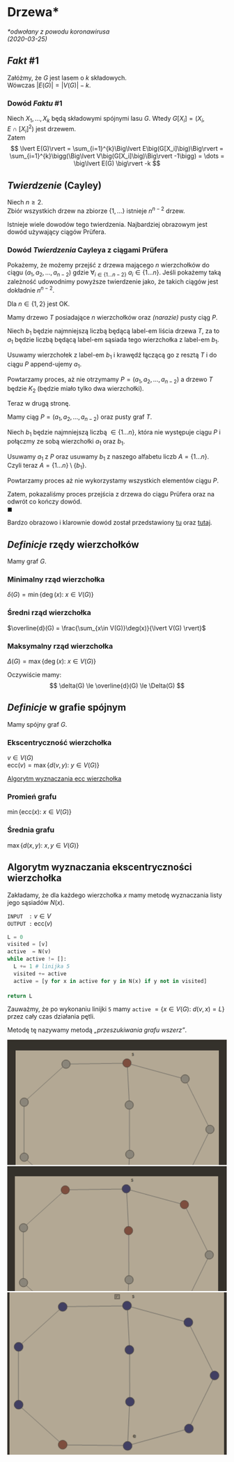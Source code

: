 # Drzewa\*
*\*odwołany z powodu koronawirusa*\
*(2020-03-25)*

## $Fakt$ #1

Załóżmy, że $G$ jest lasem o $k$ składowych.\
Wówczas $\lvert E(G)\rvert = \lvert V(G)\rvert - k$.

### Dowód $Faktu$ #1

Niech $X_1,\dots,X_k$ będą składowymi spójnymi lasu $G$. Wtedy $G[X_i] = (X_i, E~\cap~[X_i]^2)$ jest drzewem.\
Zatem
$$
\lvert E(G)\rvert = \sum_{i=1}^{k}\Big\lvert E\big(G[X_i]\big)\Big\rvert = \sum_{i=1}^{k}\bigg(\Big\lvert V\big(G[X_i]\big)\Big\rvert -1\bigg) = \dots = \big\lvert E(G) \big\rvert -k
$$

## $Twierdzenie$ (Cayley)

Niech $n \ge 2$.\
Zbiór wszystkich drzew na zbiorze $\{1,\dots\}$ istnieje $n^{n-2}$ drzew.

Istnieje wiele dowodów tego twierdzenia. Najbardziej obrazowym jest dowód używający ciągów Prüfera.

### Dowód $Twierdzenia$ Cayleya z ciągami Prüfera
Pokażemy, że możemy przejść z drzewa mającego $n$ wierzchołków do ciągu $(a_1,a_2,\dots,a_{n-2})$ gdzie $\forall_{i\in\{1\dots n-2\}}~a_i \in \{1\dots n\}$. Jeśli pokażemy taką zależność udowodnimy powyższe twierdzenie jako, że takich ciągów jest dokładnie $n^{n-2}$.

Dla $n\in \{1,2\}$ jest OK.

Mamy drzewo $T$ posiadające $n$ wierzchołków oraz *(narazie)* pusty ciąg $P$.

Niech $b_1$ będzie najmniejszą liczbą będącą label-em liścia drzewa $T$, za to $a_1$ będzie liczbą będącą label-em sąsiada tego wierzchołka z label-em $b_1$.

Usuwamy wierzchołek z label-em $b_1$ i krawędź łączącą go z resztą $T$ i do ciągu $P$ append-ujemy $a_1$.

Powtarzamy proces, aż nie otrzymamy $P = (a_1,a_2,\dots,a_{n-2})$ a drzewo $T$ będzie $K_2$ (będzie miało tylko dwa wierzchołki).

Teraz w drugą stronę.

Mamy ciąg $P = (a_1,a_2,\dots,a_{n-2})$ oraz pusty graf $T$.

Niech $b_1$ będzie najmniejszą liczbą $\in \{1\dots n\}$, która nie występuje ciągu $P$ i połączmy ze sobą wierzchołki $a_1$ oraz $b_1$.

Usuwamy $a_1$ z $P$ oraz usuwamy $b_1$ z naszego alfabetu liczb $A=\{1\dots n\}$.\
Czyli teraz $A = \{1\dots n\} \setminus \{b_1\}$.

Powtarzamy proces aż nie wykorzystamy wszystkich elementów ciągu $P$.

Zatem, pokazaliśmy proces przejścia z drzewa do ciągu Prüfera oraz na odwrót co kończy dowód.\
$\blacksquare$

Bardzo obrazowo i klarownie dowód został przedstawiony [tu](https://www.youtube.com/watch?v=Ve447EOW8ww) oraz [tutaj](https://www.youtube.com/watch?v=utfW-xsDp3Y).

## $Definicje$ rzędy wierzchołków

Mamy graf $G$.

### Minimalny rząd wierzchołka
$\delta(G) = \min\{\deg(x):~x \in V(G)\}$
### Średni rząd wierzchołka
$\overline{d}(G) = \frac{\sum_{x\in V(G)}\deg(x)}{\lvert V(G) \rvert}$
### Maksymalny rząd wierzchołka
$\Delta(G) = \max\{\deg(x):~x\in V(G)\}$

Oczywiście mamy:
$$
\delta(G) \le \overline{d}(G) \le \Delta(G)
$$

## $Definicje$ w grafie spójnym

Mamy spójny graf $G$.

### Ekscentryczność wierzchołka

$v\in V(G)$\
$\mathrm{ecc}(v) = \max\big\{d(v,y):~y \in V(G)\big\}$

[Algorytm wyznaczania $\mathrm{ecc}$ wierzchołka](#algorytm-wyznaczania-ekscentryczno%c5%9bci-wierzcho%c5%82ka)

### Promień grafu

$\min\big\{\mathrm{ecc}(x):~x \in V(G)\big\}$

### Średnia grafu

$\max\big\{d(x,y):~x,y \in V(G)\big\}$

## Algorytm wyznaczania ekscentryczności wierzchołka

Zakładamy, że dla każdego wierzchołka $x$ mamy metodę wyznaczania listy jego sąsiadów $N(x)$.

`INPUT  :` $v \in V$\
`OUTPUT :` $\mathrm{ecc}(v)$

```python
L = 0
visited = [v]
active  = N(v)
while active != []:
  L += 1 # linijka 5
  visited += active
  active = [y for x in active for y in N(x) if y not in visited]

return L
```
Zauważmy, że po wykonaniu linijki `5` mamy `active` $=\{x \in V(G):~d(v,x) = L\}$ przez cały czas działania pętli.

Metodę tę nazywamy metodą *„przeszukiwania grafu wszerz”*.

![ecc-1](ecc-1.png)
![ecc-2](ecc-2.png)
![ecc-3](ecc-3.png)
